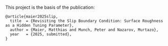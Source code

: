 This project is the basis of the publication:

```
@article{maier2025slip,
  title  = {Revisiting the Slip Boundary Condition: Surface Roughness as a Hidden Tuning Parameter},
  author = {Maier, Matthias and Munch, Peter and Nazarov, Murtazo},
  year   = {2025, submitted},
}
```